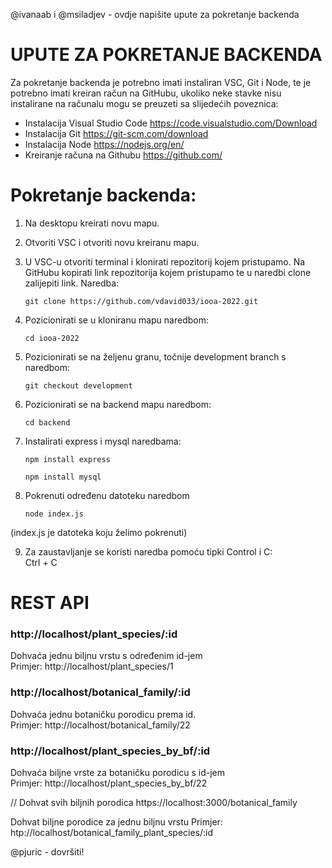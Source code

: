 
@ivanaab i @msiladjev - ovdje napišite upute za pokretanje backenda

# UPUTE ZA POKRETANJE BACKENDA
Za pokretanje backenda je potrebno imati instaliran VSC, Git i Node, te je potrebno imati kreiran račun na GitHubu, ukoliko neke stavke nisu instalirane na računalu mogu se preuzeti sa slijedećih poveznica:
  -	  Instalacija Visual Studio Code https://code.visualstudio.com/Download 
  -   Instalacija Git https://git-scm.com/download 
  -	  Instalacija Node https://nodejs.org/en/ 
  -	  Kreiranje računa na Githubu https://github.com/ 
 
# Pokretanje backenda:
1.	Na desktopu kreirati novu mapu.
2.	Otvoriti VSC i otvoriti novu kreiranu mapu.
3.	U VSC-u otvoriti terminal i klonirati repozitorij kojem pristupamo. Na GitHubu kopirati link repozitorija kojem pristupamo te u naredbi clone zalijepiti link. Naredba:
        
        git clone https://github.com/vdavid033/iooa-2022.git
4.	Pozicionirati se u kloniranu mapu naredbom:
        
        cd iooa-2022
5.	Pozicionirati se na željenu granu, točnije development branch s naredbom:
      
      
        git checkout development
6.	Pozicionirati se na backend mapu naredbom:
      
        cd backend
7.	Instalirati express i mysql naredbama:
      
        npm install express
      
        npm install mysql
8.	Pokrenuti određenu datoteku naredbom 
      
        node index.js
(index.js je datoteka koju želimo pokrenuti)
 
9.	Za zaustavljanje se koristi naredba pomoću tipki Control i C:  
        Ctrl + C


# REST API

### http://localhost/plant_species/:id
Dohvaća jednu biljnu vrstu s određenim id-jem  
Primjer: http://localhost/plant_species/1 


### http://localhost/botanical_family/:id
Dohvaća jednu botaničku porodicu prema id.<br/>
Primjer: http://localhost/botanical_family/22

### http://localhost/plant_species_by_bf/:id

Dohvaća biljne vrste za botaničku porodicu s id-jem  
Primjer: http://localhost/plant_species_by_bf/22

// Dohvat svih biljnih porodica https://localhost:3000/botanical_family


Dohvat biljne porodice za jednu biljnu vrstu
Primjer: htp://localhost/botanical_family_plant_species/:id

@pjuric - dovršiti!
